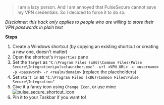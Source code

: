 > I am a lazy person. And I am annoyed that PulseSecure cannot save my VPN credentials. So I decided to force it to do so.

*Disclaimer: this hack only applies to people who are willing to store their VPN passwords in plain text*

**Steps**
1. Create a Windows shortcut (by copying an existing shortcut or creating a new one, doesn't matter)
2. Open the shortcut's `Properties` pane
3. Set the `Target` as `"C:\Program Files (x86)\Common Files\Pulse Secure\Integration\pulselauncher.exe" -url <VPN_URL> -u <username> -p <password> -r <realm/domain>` (replace the placeholders)
4. Set `Start in` as `"C:\Program Files (x86)\Common Files\Pulse Secure\Integration"`
5. Give it a fancy icon using `Change Icon`, or use mine
![pulse_secure_shortcut_icon](attachments/pulse_secure_shortcut_icon.ico)
6. Pin it to your Taskbar if you want to!
